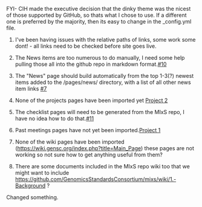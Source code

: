 FYI- CIH made the executive decision that the dinky theme was the nicest of those supported by GitHub, so thats what I chose to use. If a different one is preferred by the majority, then its easy to change in the _config.yml file.

1. I've been having issues with the relative paths of links, some work some dont! - all links need to be checked before site goes live.

2. The News items are too numerous to do manually, I need some help pulling those all into the github repo in markdown format.[#10](https://github.com/GenomicsStandardsConsortium/gensc.github.io/issues/10)

3. The "News" page should build automatically from the top 1-3(?) newest items added to the /pages/news/ directory, with a list of all other news item links [#7](https://github.com/GenomicsStandardsConsortium/gensc.github.io/issues/7)

4. None of the projects pages have been imported yet [Project 2](https://github.com/GenomicsStandardsConsortium/gensc.github.io/projects/2)

5. The checklist pages will need to be generated from the MIxS repo, I have no idea how to do that.[#11](https://github.com/GenomicsStandardsConsortium/gensc.github.io/issues/11)

6. Past meetings pages have not yet been imported.[Project 1](https://github.com/GenomicsStandardsConsortium/gensc.github.io/projects/1)

7. None of the wiki pages have been imported (https://wiki.gensc.org/index.php?title=Main_Page) these pages are not working so not sure how to get anything useful from them?

8. There are some documents included in the MIxS repo wiki too that we might want to include https://github.com/GenomicsStandardsConsortium/mixs/wiki/1.-Background ?

Changed something.
